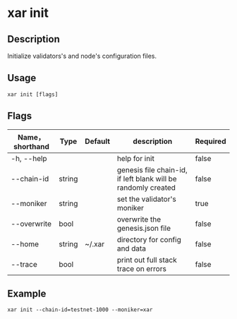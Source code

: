 # xar init

## Description

Initialize validators's and node's configuration files.

## Usage

```shell
xar init [flags]
```

## Flags

| Name，shorthand| Type  | Default     | description                                                  | Required  |
| ----------- | ------ | ----------- | ------------------------------- | -------- |
| -h, --help  |        |             | help for init                             | false  |
| --chain-id  | string |             | genesis file chain-id, if left blank will be randomly created    | false  |
| --moniker   | string |             | set the validator's moniker | true    |
| --overwrite | bool   |             | overwrite the genesis.json file         | false   |
| --home      | string | ~/.xar | directory for config and data                                          | false   |
| --trace     | bool   |             |  print out full stack trace on errors                                   | false  |

## Example

`xar init --chain-id=testnet-1000 --moniker=xar`
